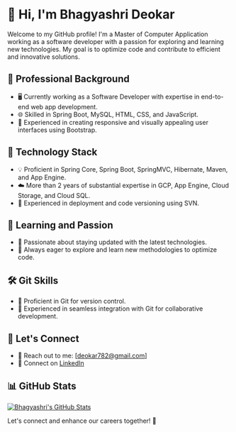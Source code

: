 # 👋 Hi, I'm Bhagyashri Deokar

Welcome to my GitHub profile! I'm a Master of Computer Application working as a software developer with a passion for exploring and learning new technologies. My goal is to optimize code and contribute to efficient and innovative solutions.

## 💼 Professional Background

- 🖥️ Currently working as a Software Developer with expertise in end-to-end web app development.
- 🌐 Skilled in Spring Boot, MySQL, HTML, CSS, and JavaScript.
- 📱 Experienced in creating responsive and visually appealing user interfaces using Bootstrap.

## 🚀 Technology Stack

- 💡 Proficient in Spring Core, Spring Boot, SpringMVC, Hibernate, Maven, and App Engine.
- ☁️ More than 2 years of substantial expertise in GCP, App Engine, Cloud Storage, and Cloud SQL.
- 🔧 Experienced in deployment and code versioning using SVN.

## 🌱 Learning and Passion

- 🤖 Passionate about staying updated with the latest technologies.
- 🚀 Always eager to explore and learn new methodologies to optimize code.

## 🛠️ Git Skills

- 📂 Proficient in Git for version control.
- 🔄 Experienced in seamless integration with Git for collaborative development.

## 🤝 Let's Connect

- 📧 Reach out to me: [deokar782@gmail.com]
- 💼 Connect on [LinkedIn](https://www.linkedin.com/in/bhagyashri782)
  
## 📊 GitHub Stats

[![Bhagyashri's GitHub Stats](https://github-readme-stats.vercel.app/api?username=Bhagyashri-Deokar&show_icons=true&count_private=true&hide=contribs&theme=radical)](https://github.com/Bhagyashri-Deokar)

Let's connect and enhance our careers together! 🚀

